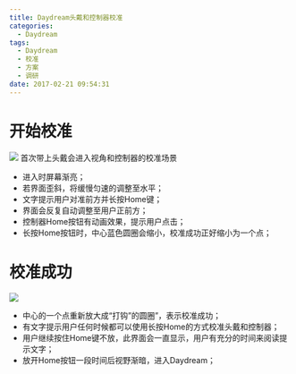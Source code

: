 ```yaml
---
title: Daydream头戴和控制器校准
categories:
  - Daydream
tags:
  - Daydream
  - 校准
  - 方案
  - 调研
date: 2017-02-21 09:54:31
---
```

# 开始校准
![](http://cdn.tyrion.wang/Daydream_calibrate_001.jpg?imageMogr2/thumbnail/468x)
首次带上头戴会进入视角和控制器的校准场景

* 进入时屏幕渐亮；
* 若界面歪斜，将缓慢匀速的调整至水平；
* 文字提示用户对准前方并长按Home键；
* 界面会反复自动调整至用户正前方；
* 控制器Home按钮有动画效果，提示用户点击；
* 长按Home按钮时，中心蓝色圆圈会缩小，校准成功正好缩小为一个点；

<!--more-->

# 校准成功
![](http://cdn.tyrion.wang/Daydream_calibrate_002.jpg?imageMogr2/thumbnail/468x)

* 中心的一个点重新放大成“打钩”的圆圈”，表示校准成功；
* 有文字提示用户任何时候都可以使用长按Home的方式校准头戴和控制器；
* 用户继续按住Home键不放，此界面会一直显示，用户有充分的时间来阅读提示文字；
* 放开Home按钮一段时间后视野渐暗，进入Daydream；